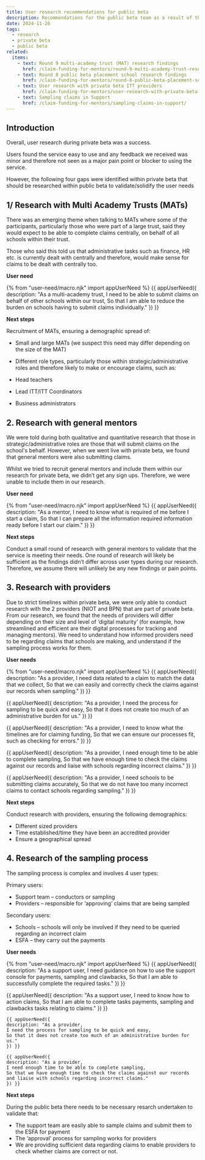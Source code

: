 ```yaml
---
title: User research recommendations for public beta
description: Recommendations for the public beta team as a result of the user research undertaken during private beta
date: 2024-11-26
tags:
  - research
  - private beta
  - public beta
related:
  items:
    - text: Round 9 multi-academy trust (MAT) research findings
      href: /claim-funding-for-mentors/round-9-multi-academy-trust-research-findings/
    - text: Round 8 public beta placement school research findings
      href: /claim-funding-for-mentors/round-8-public-beta-placement-school-research-findings/
    - text: User research with private beta ITT providers
      href: /claim-funding-for-mentors/user-research-with-private-beta-itt-providers/
    - text: Sampling claims in Support
      href: /claim-funding-for-mentors/sampling-claims-in-support/
---
```


## Introduction

Overall, user research during private beta was a success. 

Users found the service easy to use and any feedback we received was minor and therefore not seen as a major pain point or blocker to using the service. 

However, the following four gaps were identified within private beta that should be researched within public beta to validate/solidify the user needs

## 1/ Research with Multi Academy Trusts (MATs)

There was an emerging theme when talking to MATs where some of the participants, particularly those who were part of a large trust, said they would expect to be able to complete claims centrally, on behalf of all schools within their trust. 

Those who said this told us that administrative tasks such as finance, HR etc. is currently dealt with centrally and therefore, would make sense for claims to be dealt with centrally too.

**User need**

{% from "user-need/macro.njk" import appUserNeed %}
{{ appUserNeed({
  description: "As a multi-academy trust,
  I need to be able to submit claims on behalf of other schools within our trust,
 So that I am able to reduce the burden on schools having to submit claims individually."
}) }}

**Next steps**

Recruitment of MATs, ensuring a demographic spread of: 

-	Small and large MATs (we suspect this need may differ depending on the size of the MAT)
-	Different role types, particularly those within strategic/administrative roles and therefore likely to make or encourage claims, such as:

-	Head teachers
-	Lead ITT/ITT Coordinators
-	Business administrators

## 2. Research with general mentors

We were told during both qualitative and quantitative research that those in strategic/administrative roles are those that will submit claims on the school's behalf. However, when we went live with private beta, we found that general mentors were also submitting claims. 

Whilst we tried to recruit general mentors and include them within our research for private beta, we didn’t get any sign ups. Therefore, we were unable to include them in our research.

**User need**

{% from "user-need/macro.njk" import appUserNeed %}
{{ appUserNeed({
  description: "As a mentor,
  I need to know what is required of me before I start a claim,
 So that I can prepare all the information required information ready before I start our claim."
}) }}

**Next steps**

Conduct a small round of research with general mentors to validate that the service is meeting their needs. One round of research will likely be sufficient as the findings didn’t differ across user types during our research. Therefore, we assume there will unlikely be any new findings or pain points. 

## 3. Research with providers

Due to strict timelines within private beta, we were only able to conduct research with the 2 providers (NIOT and BPN) that are part of private beta. From our research, we found that the needs of providers will differ depending on their size and level of ‘digital maturity’ (for example, how streamlined and efficient are their digital processes for tracking and managing mentors). We need to understand how informed providers need to be regarding claims that schools are making, and understand if the sampling process works for them.

**User needs**

{% from "user-need/macro.njk" import appUserNeed %}
{{ appUserNeed({
description: "As a provider,
I need data related to a claim to match the data that we collect,
So that we can easily and correctly check the claims against our records when sampling."
}) }}

{{ appUserNeed({
description: "As a provider,
I need the process for sampling to be quick and easy,
So that it does not create too much of an administrative burden for us."
}) }}

{{ appUserNeed({
description: "As a provider,
I need to know what the timelines are for claiming funding,
So that we can ensure our processes fit, such as checking for errors."
}) }}

{{ appUserNeed({
description: "As a provider,
I need enough time to be able to complete sampling,
So that we have enough time to check the claims against our records and liaise with schools regarding incorrect claims."
}) }}

{{ appUserNeed({
description: "As a provider,
I need schools to be submitting claims accurately,
So that we do not have too many incorrect claims to contact schools regarding sampling."
}) }}

**Next steps**

Conduct research with providers, ensuring the following demographics:
- Different sized providers 
- Time established/time they have been an accredited provider
- Ensure a geographical spread

## 4. Research of the sampling process

The sampling process is complex and involves 4 user types:

Primary users:

- Support team – conductors or sampling
- Providers – responsible for ‘approving’ claims that are being sampled

Secondary users:

-	Schools – schools will only be involved if they need to be queried regarding an incorrect claim
-	ESFA – they carry out the payments

**User needs**

{% from "user-need/macro.njk" import appUserNeed %}
{{ appUserNeed({
  description: "As a support user,
  I need guidance on how to use the support console for payments, sampling and clawbacks,
  So that I am able to successfully complete the required tasks."
}) }}

{{ appUserNeed({
  description: "As a support user,
  I need to know how to action claims,
  So that I am able to complete tasks payments, sampling and clawbacks tasks relating to claims."
}) }}
	
	{{ appUserNeed({
	description: "As a provider,
	I need the process for sampling to be quick and easy,
	So that it does not create too much of an administrative burden for us."
	}) }}
	
	{{ appUserNeed({
	description: "As a provider,
	I need enough time to be able to complete sampling,
	So that we have enough time to check the claims against our records and liaise with schools regarding incorrect claims."
	}) }}

**Next steps**

During the public beta there needs to be necessary resarch undertaken to validate that:

-	The support team are easily able to sample claims and submit them to the ESFA for payment
-	The ‘approval’ process for sampling works for providers
-	We are providing sufficient data regarding claims to enable providers to check whether claims are correct or not.
